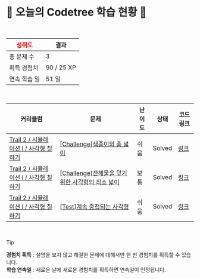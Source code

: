 # 🌲 오늘의 Codetree 학습 현황 🌲

<br />

| <span style="color:red;display:block;text-align:center;"> **성취도**</span> | 결과 |
|---|---|
| 총 문제 수 | 3 |
| 획득 경험치 | 90 / 25 XP |
| 연속 학습 일 | 51 일 |

<br />

|커리큘럼|문제|난이도|상태|코드 링크|
|---|---|---|---|---|
|[Trail 2 / 시뮬레이션 I / 사각형 칠하기](https://https://en.codetree.ai/trail-info/novice-mid/)|[[Challenge]색종이의 총 넓이](https://https://en.codetree.ai/trails/complete/curated-cards/challenge-the-total-area-of-colored-paper/)|쉬움|Solved|[링크](https://github.com/beurre-noisette/codetree-TIL/blob/main/250109/%EC%83%89%EC%A2%85%EC%9D%B4%EC%9D%98%20%EC%B4%9D%20%EB%84%93%EC%9D%B4/the-total-area-of-colored-paper.java)|
|[Trail 2 / 시뮬레이션 I / 사각형 칠하기](https://https://en.codetree.ai/trail-info/novice-mid/)|[[Challenge]잔해물을 덮기 위한 사각형의 최소 넓이](https://https://en.codetree.ai/trails/complete/curated-cards/challenge-minimum-area-of-rectangle-to-cover-debris/)|보통|Solved|[링크](https://github.com/beurre-noisette/codetree-TIL/blob/main/250109/%EC%9E%94%ED%95%B4%EB%AC%BC%EC%9D%84%20%EB%8D%AE%EA%B8%B0%20%EC%9C%84%ED%95%9C%20%EC%82%AC%EA%B0%81%ED%98%95%EC%9D%98%20%EC%B5%9C%EC%86%8C%20%EB%84%93%EC%9D%B4/minimum-area-of-rectangle-to-cover-debris.java)|
|[Trail 2 / 시뮬레이션 I / 사각형 칠하기](https://https://en.codetree.ai/trail-info/novice-mid/)|[[Test]계속 중첩되는 사각형](https://https://en.codetree.ai/trails/complete/curated-cards/test-continuously-overlapping-squares/)|쉬움|Solved|[링크](https://github.com/beurre-noisette/codetree-TIL/blob/main/250109/%EA%B3%84%EC%86%8D%20%EC%A4%91%EC%B2%A9%EB%90%98%EB%8A%94%20%EC%82%AC%EA%B0%81%ED%98%95/continuously-overlapping-squares.java)|


<br />

> [!TIP]
> **경험치 획득** : 설명을 보지 않고 해결한 문제에 대해서만 한 번 경험치를 획득할 수 있습니다.  
> **학습 연속일** : 새로운 날에 새로운 경험치를 획득하면 연속일이 인정됩니다.

